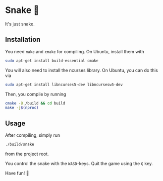 # Snake 🐍

It's just snake.

## Installation

You need `make` and `cmake` for compiling.
On Ubuntu, install them with
```bash
sudo apt-get install build-essential cmake
```

You will also need to install the ncurses library.
On Ubuntu, you can do this via
```bash
sudo apt-get install libncurses5-dev libncursesw5-dev
```

Then, you compile by running
```bash
cmake -B./build && cd build
make -j$(nproc)
```

## Usage

After compiling, simply run
```bash
./build/snake
```
from the project root.

You control the snake with the `WASD`-keys.
Quit the game using the `Q` key.

Have fun! 🍎
